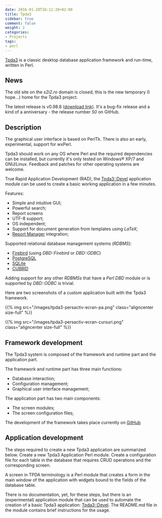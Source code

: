 ```yaml
---
date: 2016-01-28T16:11:28+02:00
title: Tpda3
sidebar: true
comment: false
weight: 2
categories:
- Projects
tags:
- perl
---
```


[Tpda3](https://sourceforge.net/projects/tpda/) is a classic desktop
database application framework and run-time, written in Perl.

<!--more-->


News
----

The old site on the *s2i2.ro* domain is closed, this is the new
temporary (I hope...) home for the Tpda3 project.

The latest release is v0.98.8 ([download
link](https://sourceforge.net/projects/tpda/files/latest/)).  It's a
bug-fix release and a kind of a anniversary - the release number *50* on
GitHub.


Description
-----------

The graphical user interface is based on PerlTk. There is also an
early, experimental, support for wxPerl.

Tpda3 should work on any OS where Perl and the required dependencies
can be installed, but currently it's only tested on Windows® XP/7 and
GNU/Linux.  Feedback and patches for other operating systems are
welcome.

True Rapid Application Development (RAD), the <a
href="https://github.com/stefansbv/Tpda3-Devel">Tpda3::Devel</a>
application module can be used to create a basic working application
in a few minutes.

Features:

- Simple and intuitive GUI;
- Powerful search;
- Report screens
- UTF-8 support;
- OS independent;
- Support for document generation from templates using *LaTeX*;
- [Report Manager](http://reportman.sourceforge.net/) integration;

Supported relational database management systems (*RDBMS*):

- [Firebird](http://www.firebirdsql.org/) (using *DBD::Firebird* or *DBD::ODBC*)
- [PostgreSQL](http://www.postgresql.org/)
- [SQLite](http://www.sqlite.org/)
- [CUBRID](http://www.cubrid.org/)

Adding support for any other *RDBMSs* that have a *Perl DBD* module or is
supported by *DBD::ODBC* is trivial.

Here are two screenshots of a custom application built with the Tpda3
framework.

{{% img src="/images/tpda3-persactiv-ecran-pa.png" class="aligncenter size-full" %}}

{{% img src="/images/tpda3-persactiv-ecran-cursuri.png" class="aligncenter size-full" %}}


Framework development
---------------------

The Tpda3 system is composed of the framework and runtime part and the
application part.

The framework and runtime part has three main functions:

 - Database interaction;
 - Configuration management;
 - Graphical user interface management;

The application part has two main components:

 - The screen modules;
 - The screen configuration files;

The development of the framework takes place currently on [GitHub](
https://github.com/stefansbv/Tpda3)


Application development
-----------------------

The steps required to create a new Tpda3 application are summarized
below.  Create a new Tpda3 Application Perl module.  Create a
configuration file for each table in the database that requires CRUD
operations and the corresponding screen.

A screen in TPDA terminology is a Perl module that creates a form in
the main window of the application with widgets bound to the fields of
the database table.

There is no documentation, yet, for these steps, but there is an
(experimental) application module that can be used to automate the
creation of a basic Tpda3 application:
[Tpda3::Devel](https://github.com/stefansbv/Tpda3-Devel).  The
README.md file in the module contains brief instructions for the
usage.
